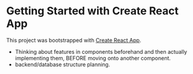 # Getting Started with Create React App

This project was bootstrapped with [Create React App](https://github.com/facebook/create-react-app).

- Thinking about features in components beforehand and then actually implementing them, BEFORE moving onto another component.
- backend/database structure planning.
